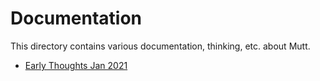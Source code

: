 # Documentation

This directory contains various documentation, thinking, etc.
about Mutt.

* [Early Thoughts Jan 2021](2021-01_random_thoughts.adoc)